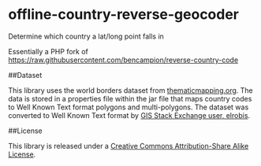 # offline-country-reverse-geocoder

Determine which country a lat/long point falls in

Essentially a PHP fork of https://raw.githubusercontent.com/bencampion/reverse-country-code

##Dataset

This library uses the world borders dataset from [thematicmapping.org](http://thematicmapping.org/downloads/world_borders.php). The data is stored in a properties file within the jar file that maps country codes to Well Known Text format polygons and multi-polygons. The dataset was converted to Well Known Text format by [GIS Stack Exchange user, elrobis](http://gis.stackexchange.com/a/17441).

##License

This library is released under a [Creative Commons Attribution-Share Alike License](http://creativecommons.org/licenses/by-sa/3.0/).
